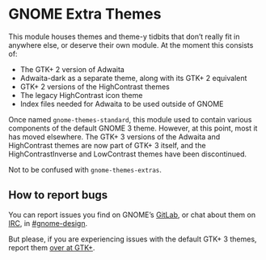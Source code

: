 GNOME Extra Themes
==================

This module houses themes and theme-y tidbits that don’t really fit in anywhere
else, or deserve their own module. At the moment this consists of:

 * The GTK+ 2 version of Adwaita
 * Adwaita-dark as a separate theme, along with its GTK+ 2 equivalent
 * GTK+ 2 versions of the HighContrast themes
 * The legacy HighContrast icon theme
 * Index files needed for Adwaita to be used outside of GNOME

Once named `gnome-themes-standard`, this module used to contain various
components of the default GNOME 3 theme. However, at this point, most it has
moved elsewhere. The GTK+ 3 versions of the Adwaita and HighContrast themes are
now part of GTK+ 3 itself, and the HighContrastInverse and LowContrast themes
have been discontinued.

Not to be confused with `gnome-themes-extras`.

How to report bugs
------------------

You can report issues you find on GNOME’s [GitLab][1], or chat about them on
[IRC][2], in [#gnome-design][3].

But please, if you are experiencing issues with the default GTK+ 3 themes,
report them [over at GTK+][4].

[1]: https://gitlab.gnome.org/GNOME/gnome-themes-extra/issues
[2]: https://wiki.gnome.org/Community/GettingInTouch/IRC
[3]: irc://irc.gnome.org/gnome-design
[4]: https://bugzilla.gnome.org/enter_bug.cgi?product=gtk%2b
